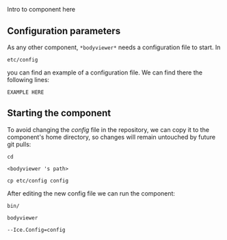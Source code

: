 ```
```
#
``` bodyviewer
```
Intro to component here


## Configuration parameters
As any other component,
``` *bodyviewer* ```
needs a configuration file to start. In

    etc/config

you can find an example of a configuration file. We can find there the following lines:

    EXAMPLE HERE


## Starting the component
To avoid changing the *config* file in the repository, we can copy it to the component's home directory, so changes will remain untouched by future git pulls:

    cd

``` <bodyviewer 's path> ```

    cp etc/config config

After editing the new config file we can run the component:

    bin/

```bodyviewer ```

    --Ice.Config=config
